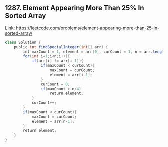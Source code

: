 ## 1287. Element Appearing More Than 25% In Sorted Array
Link: https://leetcode.com/problems/element-appearing-more-than-25-in-sorted-array/

```java
class Solution {
    public int findSpecialInteger(int[] arr) {
        int maxCount = 1, element = arr[0], curCount = 1, n = arr.length;
        for(int i=1;i<n;i++){
            if(arr[i] != arr[i-1]){
                if(maxCount < curCount){
                    maxCount = curCount;
                    element = arr[i-1];
                }
                curCount = 0;
                if(maxCount > n/4)
                    return element;
            }
            curCount++;
        }
        if(maxCount < curCount){
            maxCount = curCount;
            element = arr[n-1];
        }
        return element;
    }
}
```
